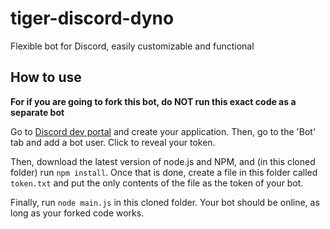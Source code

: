 # tiger-discord-dyno
 Flexible bot for Discord, easily customizable and functional
## How to use
**For if you are going to fork this bot, do NOT
run this exact code as a separate bot**

Go to [Discord dev portal](https.discordapp.com/developers/applications/) and create your application. Then, go to the 'Bot' tab and add a bot user. Click to reveal your token.

Then, download the latest version of node.js and NPM, and (in this cloned folder) run `npm install`. Once that is done, create a file in this folder called  `token.txt` and put the only contents of the file as
the token of your bot.

Finally, run `node main.js` in this cloned folder. Your bot should be online, as long as your forked code works.
